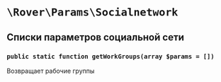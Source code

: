 # `\Rover\Params\Socialnetwork`
## Списки параметров социальной сети
### `public static function getWorkGroups(array $params = [])`
Возвращает рабочие группы